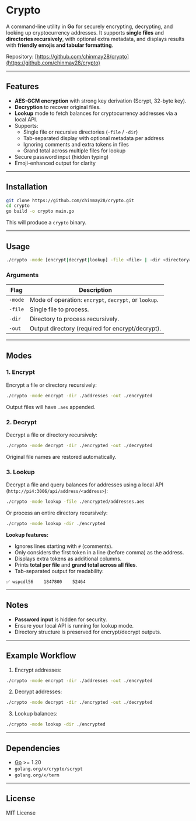 # Crypto

A command-line utility in **Go** for securely encrypting, decrypting, and looking up cryptocurrency addresses. It supports **single files** and **directories recursively**, with optional extra metadata, and displays results with **friendly emojis and tabular formatting**.

Repository: [https://github.com/chinmay28/crypto](https://github.com/chinmay28/crypto)

---

## Features

- **AES-GCM encryption** with strong key derivation (Scrypt, 32-byte key).
- **Decryption** to recover original files.
- **Lookup** mode to fetch balances for cryptocurrency addresses via a local API.
- Supports:
  - Single file or recursive directories (`-file` / `-dir`)
  - Tab-separated display with optional metadata per address
  - Ignoring comments and extra tokens in files
  - Grand total across multiple files for lookup
- Secure password input (hidden typing)
- Emoji-enhanced output for clarity

---

## Installation

```bash
git clone https://github.com/chinmay28/crypto.git
cd crypto
go build -o crypto main.go
```

This will produce a `crypto` binary.

---

## Usage

```bash
./crypto -mode [encrypt|decrypt|lookup] -file <file> | -dir <directory> [-out <output-directory>]
```

### Arguments

| Flag    | Description                                           |
| ------- | ----------------------------------------------------- |
| `-mode` | Mode of operation: `encrypt`, `decrypt`, or `lookup`. |
| `-file` | Single file to process.                               |
| `-dir`  | Directory to process recursively.                     |
| `-out`  | Output directory (required for encrypt/decrypt).      |

---

## Modes

### 1. Encrypt

Encrypt a file or directory recursively:

```bash
./crypto -mode encrypt -dir ./addresses -out ./encrypted
```

Output files will have `.aes` appended.

### 2. Decrypt

Decrypt a file or directory recursively:

```bash
./crypto -mode decrypt -dir ./encrypted -out ./decrypted
```

Original file names are restored automatically.

### 3. Lookup

Decrypt a file and query balances for addresses using a local API (`http://pi4:3006/api/address/<address>`):

```bash
./crypto -mode lookup -file ./encrypted/addresses.aes
```

Or process an entire directory recursively:

```bash
./crypto -mode lookup -dir ./encrypted
```

**Lookup features:**

- Ignores lines starting with `#` (comments).
- Only considers the first token in a line (before comma) as the address.
- Displays extra tokens as additional columns.
- Prints **total per file** and **grand total across all files**.
- Tab-separated output for readability:

```
✅ wspcdl56    1847800    52464
```

---

## Notes

- **Password input** is hidden for security.
- Ensure your local API is running for lookup mode.
- Directory structure is preserved for encrypt/decrypt outputs.

---

## Example Workflow

1. Encrypt addresses:

```bash
./crypto -mode encrypt -dir ./addresses -out ./encrypted
```

2. Decrypt addresses:

```bash
./crypto -mode decrypt -dir ./encrypted -out ./decrypted
```

3. Lookup balances:

```bash
./crypto -mode lookup -dir ./encrypted
```

---

## Dependencies

- [Go](https://golang.org/dl/) >= 1.20
- `golang.org/x/crypto/scrypt`
- `golang.org/x/term`

---

## License

MIT License

